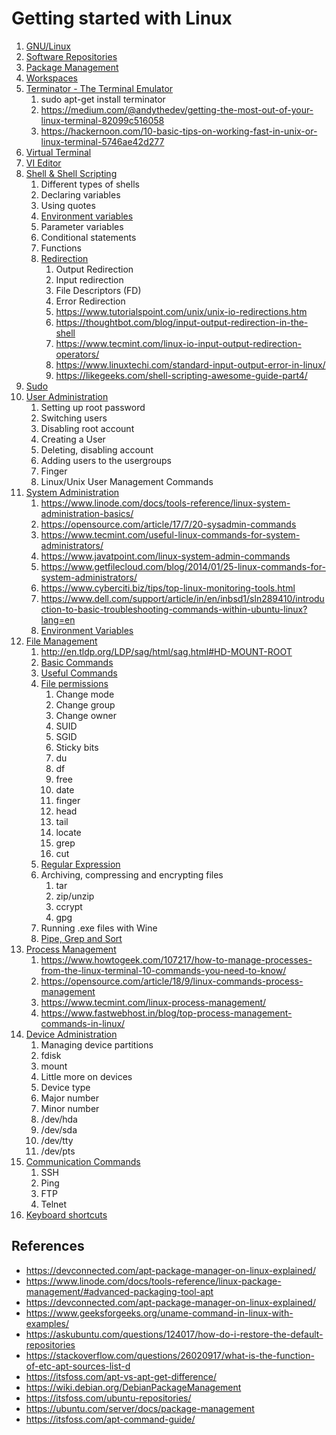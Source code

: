 # Getting started with Linux

1. [GNU/Linux](gnu_linux/README.md)
2. [Software Repositories](software_repositories/README.md)
3. [Package Management](package_management/README.md)
4. [Workspaces](https://www.pcworld.com/article/2894354/dont-forget-one-of-linuxs-best-features-how-to-use-multiple-workspaces.html)
5. [Terminator - The Terminal Emulator](https://gnometerminator.blogspot.com/p/introduction.html)
   1. sudo apt-get install terminator
   2. https://medium.com/@andythedev/getting-the-most-out-of-your-linux-terminal-82099c516058
   3. https://hackernoon.com/10-basic-tips-on-working-fast-in-unix-or-linux-terminal-5746ae42d277
6. [Virtual Terminal](https://www.guru99.com/unix-virtual-terminal.html)
7. [VI Editor](https://www.guru99.com/the-vi-editor.html)
8. [Shell & Shell Scripting](https://www.geeksforgeeks.org/introduction-linux-shell-shell-scripting/)
   1. Different types of shells
   2. Declaring variables
   3. Using quotes
   4. [Environment variables](https://www.guru99.com/linux-environment-variables.html)
   5. Parameter variables
   6. Conditional statements
   7. Functions
   8. [Redirection](https://www.guru99.com/linux-redirection.html)
      1. Output Redirection
      2. Input redirection
      3. File Descriptors (FD)
      4. Error Redirection
      5. https://www.tutorialspoint.com/unix/unix-io-redirections.htm
      6. https://thoughtbot.com/blog/input-output-redirection-in-the-shell
      7. https://www.tecmint.com/linux-io-input-output-redirection-operators/
      8. https://www.linuxtechi.com/standard-input-output-error-in-linux/
      9. https://likegeeks.com/shell-scripting-awesome-guide-part4/
9. [Sudo](https://www.poftut.com/linux-sudo-command-tutorial-with-examples-to-get-root-privileges/)
10. [User Administration](https://www.guru99.com/linux-admin.html)
    1.  Setting up root password
    2.  Switching users
    3.  Disabling root account
    4.  Creating a User
    5.  Deleting, disabling account
    6.  Adding users to the usergroups
    7.  Finger
    8.  Linux/Unix User Management Commands
11. [System Administration]()
    1.  https://www.linode.com/docs/tools-reference/linux-system-administration-basics/
    2.  https://opensource.com/article/17/7/20-sysadmin-commands
    3.  https://www.tecmint.com/useful-linux-commands-for-system-administrators/
    4.  https://www.javatpoint.com/linux-system-admin-commands
    5.  https://www.getfilecloud.com/blog/2014/01/25-linux-commands-for-system-administrators/
    6.  https://www.cyberciti.biz/tips/top-linux-monitoring-tools.html
    7.  https://www.dell.com/support/article/in/en/inbsd1/sln289410/introduction-to-basic-troubleshooting-commands-within-ubuntu-linux?lang=en
    8.  [Environment Variables](https://www.guru99.com/linux-environment-variables.html)
12. [File Management](https://www.guru99.com/must-know-linux-commands.html#16)
    1.  http://en.tldp.org/LDP/sag/html/sag.html#HD-MOUNT-ROOT 
    2.  [Basic Commands](https://www.guru99.com/terminal-file-manager.html)
    3.  [Useful Commands](http://pwnwiki.io/#!presence/linux/find_files.md)
    4.  [File permissions](https://www.guru99.com/file-permissions.html)
        1.  Change mode
        2.  Change group
        3.  Change owner
        4.  SUID
        5.  SGID
        6.  Sticky bits
        7.  du
        8.  df
        9.  free
        10. date
        11. finger
        12. head
        13. tail
        14. locate
        15. grep
        16. cut
    5.  [Regular Expression](https://www.guru99.com/linux-regular-expressions.html)
    6.  Archiving, compressing and encrypting files
        1.  tar
        2.  zip/unzip
        3.  ccrypt
        4.  gpg
    7.  Running .exe files with Wine
    8.  [Pipe, Grep and Sort](https://www.guru99.com/linux-pipe-grep.html#2) 
13. [Process Management](https://www.guru99.com/managing-processes-in-linux.html)
    1.  https://www.howtogeek.com/107217/how-to-manage-processes-from-the-linux-terminal-10-commands-you-need-to-know/
    2.  https://opensource.com/article/18/9/linux-commands-process-management
    3.  https://www.tecmint.com/linux-process-management/
    4.  https://www.fastwebhost.in/blog/top-process-management-commands-in-linux/
14. [Device Administration](https://www.digitalocean.com/community/tutorials/how-to-perform-basic-administration-tasks-for-storage-devices-in-linux)
    1.  Managing device partitions
       1. fdisk
       2.  mount
    2.  Little more on devices
       3.  Device type
       4.  Major number
       5.  Minor number
       6.  /dev/hda
       7.  /dev/sda
       8.  /dev/tty
       9.  /dev/pts
15. [Communication Commands](https://www.guru99.com/communication-in-linux.html)
    1.  SSH
    2.  Ping
    3.  FTP
    4.  Telnet
16. [Keyboard shortcuts](https://www.techrepublic.com/blog/10-things/10-keyboard-shortcuts-to-improve-your-linux-experience/)





## References

* https://devconnected.com/apt-package-manager-on-linux-explained/
* https://www.linode.com/docs/tools-reference/linux-package-management/#advanced-packaging-tool-apt
* https://devconnected.com/apt-package-manager-on-linux-explained/
* https://www.geeksforgeeks.org/uname-command-in-linux-with-examples/
* https://askubuntu.com/questions/124017/how-do-i-restore-the-default-repositories
* https://stackoverflow.com/questions/26020917/what-is-the-function-of-etc-apt-sources-list-d
* https://itsfoss.com/apt-vs-apt-get-difference/
* https://wiki.debian.org/DebianPackageManagement
* https://itsfoss.com/ubuntu-repositories/
* https://ubuntu.com/server/docs/package-management
* https://itsfoss.com/apt-command-guide/
